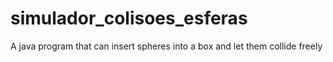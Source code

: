 # simulador_colisoes_esferas
 A java program that can insert spheres into a box and let them collide freely
